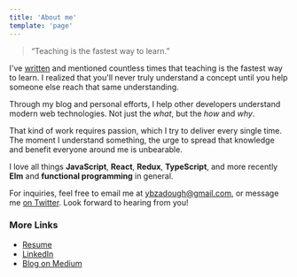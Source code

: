 ```yaml
---
title: 'About me'
template: 'page'
---
```


> “Teaching is the fastest way to learn.”

I've [written](/posts/how-to-learn-anything) and mentioned countless times that teaching is the fastest way to learn. I realized that you'll never truly understand a concept until you help someone else reach that same understanding.

Through my blog and personal efforts, I help other developers understand modern web technologies. Not just the _what_, but the _how_ and _why_.

That kind of work requires passion, which I try to deliver every single time. The moment I understand something, the urge to spread that knowledge and benefit everyone around me is unbearable.

I love all things **JavaScript**, **React**, **Redux**, **TypeScript**, and more recently **Elm** and **functional programming** in general.

For inquiries, feel free to email me at [ybzadough@gmail.com](), or message me [on Twitter](https://www.twitter.com/yazeedBee). Look forward to hearing from you!

### More Links

- [Resume](https://www.yazeedb.com/resume.pdf)
- [LinkedIn](https://www.linkedin.com/in/yazeedb/)
- [Blog on Medium](https://medium.com/@yazeedb/)
